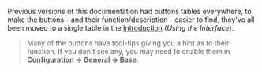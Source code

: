 Previous versions of this documentation had buttons tables
everywhere, to make the buttons - and their function/description -
easier to find, they've all been moved to a single table in the
[Introduction](introduction) (*Using the Interface*).

> Many of the buttons have tool-tips giving you a hint as to their
function. If you don't see any, you may need to enable them in
**Configuration -> General -> Base**.
